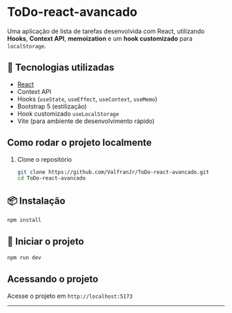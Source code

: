 # ToDo-react-avancado

Uma aplicação de lista de tarefas desenvolvida com React, utilizando **Hooks**, **Context API**, **memoization** e um **hook customizado** para `localStorage`.

## 🚀 Tecnologias utilizadas

- [React](https://reactjs.org/)
- Context API
- Hooks (`useState`, `useEffect`, `useContext`, `useMemo`)
- Bootstrap 5 (estilização)
- Hook customizado `useLocalStorage`
- Vite (para ambiente de desenvolvimento rápido)

## Como rodar o projeto localmente

1. Clone o repositório
   ```bash
   git clone https://github.com/ValfranJr/ToDo-react-avancado.git
   cd ToDo-react-avancado

## 📦 Instalação

```bash
npm install
```

## 🚀 Iniciar o projeto

```bash
npm run dev
```

## Acessando o projeto

Acesse o projeto em `http://localhost:5173`

---

